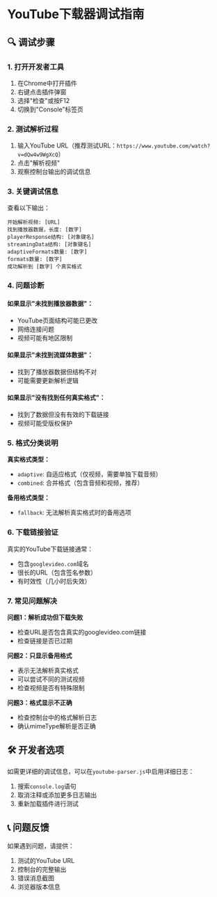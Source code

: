 # YouTube下载器调试指南

## 🔍 调试步骤

### 1. 打开开发者工具
1. 在Chrome中打开插件
2. 右键点击插件弹窗
3. 选择"检查"或按F12
4. 切换到"Console"标签页

### 2. 测试解析过程
1. 输入YouTube URL（推荐测试URL：`https://www.youtube.com/watch?v=dQw4w9WgXcQ`）
2. 点击"解析视频"
3. 观察控制台输出的调试信息

### 3. 关键调试信息
查看以下输出：
```
开始解析视频: [URL]
找到播放器数据，长度: [数字]
playerResponse结构: [对象键名]
streamingData结构: [对象键名]  
adaptiveFormats数量: [数字]
formats数量: [数字]
成功解析到 [数字] 个真实格式
```

### 4. 问题诊断

#### 如果显示"未找到播放器数据"：
- YouTube页面结构可能已更改
- 网络连接问题
- 视频可能有地区限制

#### 如果显示"未找到流媒体数据"：
- 找到了播放器数据但结构不对
- 可能需要更新解析逻辑

#### 如果显示"没有找到任何真实格式"：
- 找到了数据但没有有效的下载链接
- 视频可能受版权保护

### 5. 格式分类说明

**真实格式类型：**
- `adaptive`: 自适应格式（仅视频，需要单独下载音频）
- `combined`: 合并格式（包含音频和视频，推荐）

**备用格式类型：**
- `fallback`: 无法解析真实格式时的备用选项

### 6. 下载链接验证
真实的YouTube下载链接通常：
- 包含`googlevideo.com`域名
- 很长的URL（包含签名参数）
- 有时效性（几小时后失效）

### 7. 常见问题解决

**问题1：解析成功但下载失败**
- 检查URL是否包含真实的googlevideo.com链接
- 检查链接是否已过期

**问题2：只显示备用格式**
- 表示无法解析真实格式
- 可以尝试不同的测试视频
- 检查视频是否有特殊限制

**问题3：格式显示不正确**
- 检查控制台中的格式解析日志
- 确认mimeType解析是否正确

## 🛠️ 开发者选项

如需更详细的调试信息，可以在`youtube-parser.js`中启用详细日志：
1. 搜索`console.log`语句
2. 取消注释或添加更多日志输出
3. 重新加载插件进行测试

## 📞 问题反馈

如果遇到问题，请提供：
1. 测试的YouTube URL
2. 控制台的完整输出
3. 错误消息截图
4. 浏览器版本信息